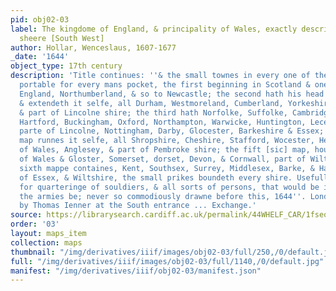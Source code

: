 ```yaml
---
pid: obj02-03
label: The kingdome of England, & principality of Wales, exactly described whith every
  sheere [South West]
author: Hollar, Wenceslaus, 1607-1677
_date: '1644'
object_type: 17th century
description: 'Title continues: ''& the small townes in every one of them in six mappes,
  portable for every mans pocket, the first beginning in Scotland & one sheere in
  England, Northumberland, & so to Newcastle; the second hath his head at Newcastle
  & extendeth it selfe, all Durham, Westmoreland, Cumberland, Yorkeshire, Lancastshire
  & part of Lincolne shire; the third hath Norfolke, Suffolke, Cambridge, Bedford,
  Hartford, Buckingham, Oxford, Northampton, Warwicke, Huntington, Lecester & Rutland,
  parte of Lincolne, Nottingham, Darby, Glocester, Barkeshire & Essex; the fourth
  map runnes it selfe, all Shropshire, Cheshire, Stafford, Wocester, Heriford most
  of Wales, Anglesey, & part of Pembroke shire; the fift [sic] map, houldeth the south
  of Wales & Gloster, Somerset, dorset, Devon, & Cornwall, part of Wiltshire; the
  sixth mappe containes, Kent, Southsex, Surrey, Middlesex, Barke, & Hampshire, part
  of Essex, & Wiltshire, the small prikes boundeth every shire. Usefull for all com[m]anders
  for quarteringe of souldiers, & all sorts of persons, that would be informed, where
  the armies be; never so commodiously drawne before this, 1644''. London? : Sold
  by Thomas Ienner at the South entrance ... Exchange.'
source: https://librarysearch.cardiff.ac.uk/permalink/44WHELF_CAR/1fseqj3/alma9911990016502420
order: '03'
layout: maps_item
collection: maps
thumbnail: "/img/derivatives/iiif/images/obj02-03/full/250,/0/default.jpg"
full: "/img/derivatives/iiif/images/obj02-03/full/1140,/0/default.jpg"
manifest: "/img/derivatives/iiif/obj02-03/manifest.json"
---
```

